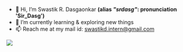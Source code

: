 - 👋 Hi, I’m Swastik R. Dasgaonkar **(alias *"srdasg"*: pronunciation 'Sir_Dasg')**
- 🌱 I’m currently learning & exploring new things
- 📫 Reach me at my mail id: swastikd.intern@gmail.com
<p align="left"> <img src="https://komarev.com/ghpvc/?username=swastik.dasgaonkar&label=Profile%20Views&color=brightgreen&style=plastic"/> </p>

<!---
- 👀 I’m interested in AI-Machine Learning and Data Science

- I love❤️ interacting with people around the world🌎, experiencing different cultures, and exploring the world's perspectives🔥 on design, business and technology💻.

- Wish to connect with me... 🤟 Here, we go 🚀: [My Website](https://srdasg.github.io/Website/)

srdasg/srdasg is a ✨ special ✨ repository because its `README.md` (this file) appears on your GitHub profile.
You can click the Preview link to take a look at your changes.
--->
